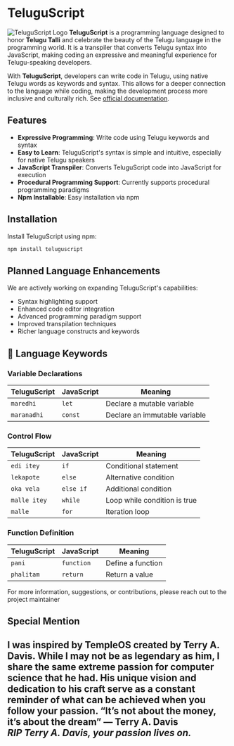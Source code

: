 # TeluguScript

![TeluguScript Logo](https://firebasestorage.googleapis.com/v0/b/tech-vanka-chimki.appspot.com/o/teluguScript%20(1).png?alt=media&token=0f24ed3a-edc1-4c01-ac95-4198b341f23a)
**TeluguScript** is a programming language designed to honor **Telugu Talli** and celebrate the beauty of the Telugu language in the programming world. It is a transpiler that converts Telugu syntax into JavaScript, making coding an expressive and meaningful experience for Telugu-speaking developers.

With **TeluguScript**, developers can write code in Telugu, using native Telugu words as keywords and syntax. This allows for a deeper connection to the language while coding, making the development process more inclusive and culturally rich.
See [official documentation](https://github.com/vankaSiddhartha/TeluguScript/tree/main/documentation).

## Features

- **Expressive Programming**: Write code using Telugu keywords and syntax
- **Easy to Learn**: TeluguScript's syntax is simple and intuitive, especially for native Telugu speakers
- **JavaScript Transpiler**: Converts TeluguScript code into JavaScript for execution
- **Procedural Programming Support**: Currently supports procedural programming paradigms
- **Npm Installable**: Easy installation via npm

## Installation

Install TeluguScript using npm:

```bash
npm install teluguscript
```



## Planned Language Enhancements

We are actively working on expanding TeluguScript's capabilities:
- Syntax highlighting support
- Enhanced code editor integration
- Advanced programming paradigm support
- Improved transpilation techniques
- Richer language constructs and keywords

## 📖 Language Keywords

### Variable Declarations
| TeluguScript | JavaScript | Meaning |
|-------------|------------|---------|
| `maredhi`   | `let`      | Declare a mutable variable |
| `maranadhi` | `const`    | Declare an immutable variable |

### Control Flow
| TeluguScript | JavaScript | Meaning |
|-------------|------------|---------|
| `edi itey`  | `if`       | Conditional statement |
| `lekapote`  | `else`     | Alternative condition |
| `oka vela`  | `else if`  | Additional condition |
| `malle itey`| `while`    | Loop while condition is true |
| `malle`     | `for`      | Iteration loop |

### Function Definition
| TeluguScript | JavaScript | Meaning |
|-------------|------------|---------|
| `pani`      | `function` | Define a function |
| `phalitam`  | `return`   | Return a value |

For more information, suggestions, or contributions, please reach out to the project maintainer
## Special Mention
I was inspired by **TempleOS** created by **Terry A. Davis**. While I may not be as legendary as him, I share the same extreme passion for computer science that he had. His unique vision and dedication to his craft serve as a constant reminder of what can be achieved when you follow your passion.
 **“It’s not about the money, it’s about the dream”** — Terry A. Davis  
 *RIP Terry A. Davis, your passion lives on.*
---

